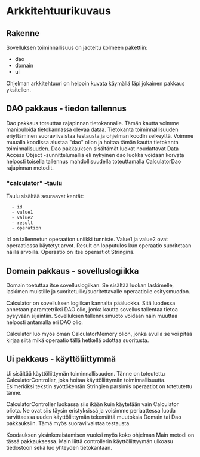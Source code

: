 # Arkkitehtuurikuvaus

## Rakenne

Sovelluksen toiminnallisuus on jaoteltu kolmeen pakettiin:
- dao
- domain
- ui

Ohjelman arkkitehtuuri on helpoin kuvata käymällä läpi jokainen pakkaus yksitellen.

## DAO pakkaus - tiedon tallennus

Dao pakkaus toteuttaa rajapinnan tietokannalle. Tämän kautta voimme manipuloida tietokannassa olevaa dataa. Tietokanta toiminnallisuuden eriyttäminen suoraviivaistaa testausta ja ohjelman koodin selkeyttä. Voimme muualla koodissa alustaa "dao" olion ja hoitaa tämän kautta tietokanta toiminnalisuuden. Dao pakkauksen sisältämät luokat noudattavat Data Access Object -sunnittelumallia eli nykyinen dao luokka voidaan korvata helposti toisella tallennus mahdollisuudella toteuttamalla CalculatorDao rajapinnan metodit. 

### "calculator" -taulu
Taulu sisältää seuraavat kentät:
```
  - id
  - value1
  - value2
  - result
  - operation
```

Id on tallennetun operaation uniikki tunniste. Value1 ja value2 ovat operaatiossa käytetyt arvot. Result on lopputulos kun operaatio suoritetaan näillä arvoilla. Operaatio on itse operaatiot Stringinä. 

## Domain pakkaus - sovelluslogiikka 

Domain toetuttaa itse sovelluslogiikan. Se sisältää luokan laskimelle, laskimen muistille ja suoritetuille/suoritettavalle operaatiolle esitysmuodon.

Calculator on sovelluksen logiikan kannalta pääluokka. Sitä luodessa annetaan paramtetriksi DAO olio, jonka kautta sovellus tallentaa tietoa pysyvään sijaintiin. Sovelluksen tallennusmuoto voidaan näin muuttaa helposti antamalla eri DAO olio.

Calculator luo myös oman CalculatorMemory olion, jonka avulla se voi pitää kirjaa siitä mikä operaatio tällä hetkellä odottaa suoritusta.

## Ui pakkaus - käyttöliittymmä

Ui sisältää käyttöliittymän toiminnallisuuden. Tänne on toteutettu CalculatorController, joka hoitaa käyttöliittymän toiminnallisuutta. Esimerkiksi tekstin syöttökentän Stringien parsimis operaatiot on totetutettu tänne.

CalculatorController luokassa siis ikään kuin käytetään vain Calculator oliota. Ne ovat siis täysin eristyksissä ja voisimme periaattessa luoda tarvittaessa uuden käyttöliittymän tekemättä muutoksia Domain tai Dao pakkauksiin. Tämä myös suoraviivaistaa testausta.

Koodauksen yksinkeraistamisen vuoksi myös koko ohjelman Main metodi on tässä pakkauksessa. Main liittä controllerin käyttöliittyymän ulkoasu tiedostoon sekä luo yhteyden tietokantaan.


